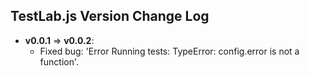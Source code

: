 ## TestLab.js Version Change Log

* __v0.0.1__ => __v0.0.2__:
    * Fixed bug: 'Error Running tests: TypeError: config.error is not a function'.